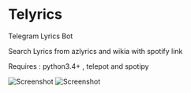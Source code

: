 # Telyrics
Telegram Lyrics Bot

Search Lyrics from azlyrics and wikia with spotify link

Requires : python3.4+ , telepot and spotipy

![Screenshot](screenshots/dylan.png)
![Screenshot](screenshots/namjoo.png)



